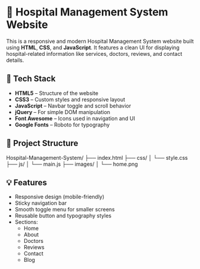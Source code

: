 # 🏥 Hospital Management System Website

This is a responsive and modern Hospital Management System website built using **HTML**, **CSS**, and **JavaScript**. It features a clean UI for displaying hospital-related information like services, doctors, reviews, and contact details.

## 🔧 Tech Stack

- **HTML5** – Structure of the website
- **CSS3** – Custom styles and responsive layout
- **JavaScript** – Navbar toggle and scroll behavior
- **jQuery** – For simple DOM manipulation
- **Font Awesome** – Icons used in navigation and UI
- **Google Fonts** – Roboto for typography

## 📁 Project Structure

Hospital-Management-System/
├── index.html
├── css/
│ └── style.css
├── js/
│ └── main.js
├── images/
│ └── home.png


## 💡 Features

- Responsive design (mobile-friendly)
- Sticky navigation bar
- Smooth toggle menu for smaller screens
- Reusable button and typography styles
- Sections:
  - Home
  - About
  - Doctors
  - Reviews
  - Contact
  - Blog






